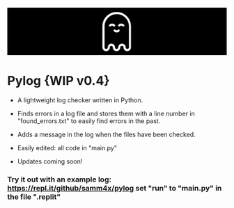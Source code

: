 <a href="https://samm4x.xyz"><img src="https://raw.githubusercontent.com/samm4x/website/master/assets/banner.png" title="samm4x" alt="samm4x"></a>

# Pylog {WIP v0.4}

- A lightweight log checker written in Python. 

- Finds errors in a log file and stores them with a line number in "found_errors.txt" to easily find errors in the past.

- Adds a message in the log when the files have been checked.

- Easily edited: all code in "main.py"

- Updates coming soon!

### Try it out with an example log: https://repl.it/github/samm4x/pylog set "run" to "main.py" in the file ".replit"
